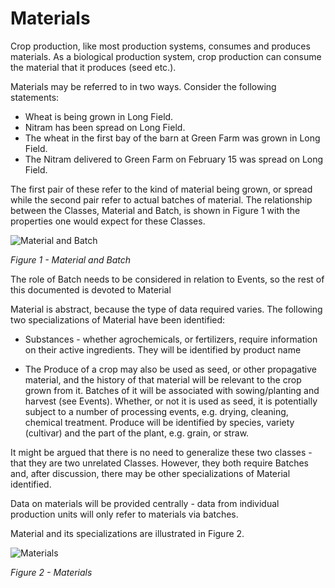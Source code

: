# Materials

Crop production, like most production systems, consumes and produces materials.  As a biological production
system, crop production can consume the material that it produces (seed etc.).

Materials may be referred to in two ways.  Consider the following statements:

- Wheat is being grown in Long Field.
- Nitram has been spread on Long Field.
- The wheat in the first bay of the barn at Green Farm was grown in Long Field.
- The Nitram delivered to Green Farm on February 15 was spread on Long Field.

The first pair of these refer to the kind of material being grown, or spread while the second pair refer
to actual batches of material.  The relationship between the Classes, Material and Batch, is shown in Figure 1 with the
properties one would expect for these Classes.

![Material and Batch](http://www.plantuml.com/plantuml/proxy?cache=no&src=https://raw.github.com/Charles1625/crop-production-ontology/main/Materials/batch-material.puml)

*Figure 1 - Material and Batch*

The role of Batch needs to be considered in relation to Events, so the rest of this 
documented is devoted to Material

Material is abstract, because the type of data required varies.  The following two 
specializations of Material have been identified:

- Substances - whether agrochemicals, or fertilizers, require information on their active 
ingredients.  They will be identified by product name

- The Produce of a crop may also be used as seed, or other propagative material, and the history of that material will 
be relevant to the crop grown from it.  Batches
of it will be associated with sowing/planting and harvest (see Events).  Whether, or not
it is used as seed, it is potentially subject to a number of processing events, e.g. drying,
cleaning, chemical treatment.  Produce will be identified by species, variety (cultivar) and the part of the plant, 
e.g. grain, or straw.

It might be argued that there is no need to generalize these two classes - that
they are two unrelated Classes. However, they both require Batches and, after discussion,
there may be other specializations of Material identified.

Data on materials will be provided centrally - data from individual production units will only refer to materials 
via batches.

Material and its specializations are illustrated in Figure 2.

![Materials](http://www.plantuml.com/plantuml/proxy?cache=no&src=https://raw.github.com/Charles1625/crop-production-ontology/main/Materials/materials.puml)

*Figure 2 - Materials*










